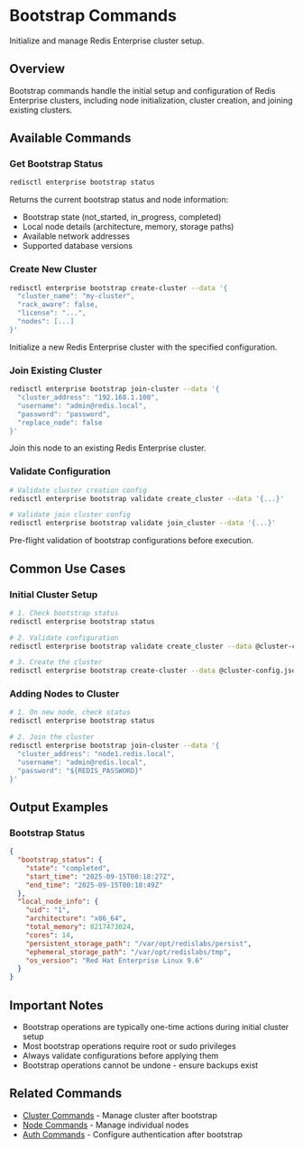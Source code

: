 # Bootstrap Commands

Initialize and manage Redis Enterprise cluster setup.

## Overview

Bootstrap commands handle the initial setup and configuration of Redis Enterprise clusters, including node initialization, cluster creation, and joining existing clusters.

## Available Commands

### Get Bootstrap Status

```bash
redisctl enterprise bootstrap status
```

Returns the current bootstrap status and node information:
- Bootstrap state (not_started, in_progress, completed)
- Local node details (architecture, memory, storage paths)
- Available network addresses
- Supported database versions

### Create New Cluster

```bash
redisctl enterprise bootstrap create-cluster --data '{
  "cluster_name": "my-cluster",
  "rack_aware": false,
  "license": "...",
  "nodes": [...]
}'
```

Initialize a new Redis Enterprise cluster with the specified configuration.

### Join Existing Cluster

```bash
redisctl enterprise bootstrap join-cluster --data '{
  "cluster_address": "192.168.1.100",
  "username": "admin@redis.local",
  "password": "password",
  "replace_node": false
}'
```

Join this node to an existing Redis Enterprise cluster.

### Validate Configuration

```bash
# Validate cluster creation config
redisctl enterprise bootstrap validate create_cluster --data '{...}'

# Validate join cluster config
redisctl enterprise bootstrap validate join_cluster --data '{...}'
```

Pre-flight validation of bootstrap configurations before execution.

## Common Use Cases

### Initial Cluster Setup

```bash
# 1. Check bootstrap status
redisctl enterprise bootstrap status

# 2. Validate configuration
redisctl enterprise bootstrap validate create_cluster --data @cluster-config.json

# 3. Create the cluster
redisctl enterprise bootstrap create-cluster --data @cluster-config.json
```

### Adding Nodes to Cluster

```bash
# 1. On new node, check status
redisctl enterprise bootstrap status

# 2. Join the cluster
redisctl enterprise bootstrap join-cluster --data '{
  "cluster_address": "node1.redis.local",
  "username": "admin@redis.local",
  "password": "${REDIS_PASSWORD}"
}'
```

## Output Examples

### Bootstrap Status

```json
{
  "bootstrap_status": {
    "state": "completed",
    "start_time": "2025-09-15T00:18:27Z",
    "end_time": "2025-09-15T00:18:49Z"
  },
  "local_node_info": {
    "uid": "1",
    "architecture": "x86_64",
    "total_memory": 8217473024,
    "cores": 14,
    "persistent_storage_path": "/var/opt/redislabs/persist",
    "ephemeral_storage_path": "/var/opt/redislabs/tmp",
    "os_version": "Red Hat Enterprise Linux 9.6"
  }
}
```

## Important Notes

- Bootstrap operations are typically one-time actions during initial cluster setup
- Most bootstrap operations require root or sudo privileges
- Always validate configurations before applying them
- Bootstrap operations cannot be undone - ensure backups exist

## Related Commands

- [Cluster Commands](cluster.md) - Manage cluster after bootstrap
- [Node Commands](node.md) - Manage individual nodes
- [Auth Commands](auth.md) - Configure authentication after bootstrap